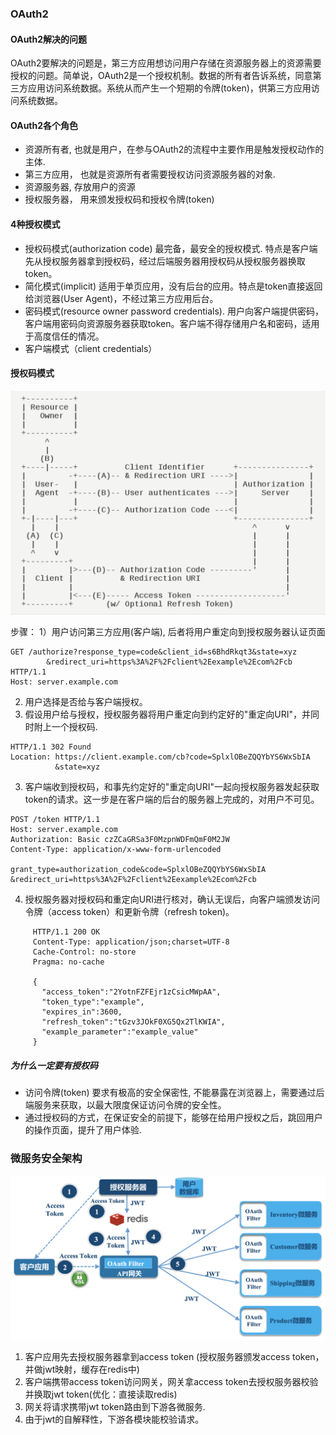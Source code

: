 ### OAuth2

#### OAuth2解决的问题
OAuth2要解决的问题是，第三方应用想访问用户存储在资源服务器上的资源需要授权的问题。简单说，OAuth2是一个授权机制。数据的所有者告诉系统，同意第三方应用访问系统数据。系统从而产生一个短期的令牌(token)，供第三方应用访问系统数据。

#### OAuth2各个角色
* 资源所有者, 也就是用户，在参与OAuth2的流程中主要作用是触发授权动作的主体.
* 第三方应用， 也就是资源所有者需要授权访问资源服务器的对象.
* 资源服务器, 存放用户的资源
* 授权服务器， 用来颁发授权码和授权令牌(token)

#### 4种授权模式
* 授权码模式(authorization code) 最完备，最安全的授权模式. 特点是客户端先从授权服务器拿到授权码，经过后端服务器用授权码从授权服务器换取token。
* 简化模式(implicit) 适用于单页应用，没有后台的应用。特点是token直接返回给浏览器(User Agent)，不经过第三方应用后台。
* 密码模式(resource owner password credentials). 用户向客户端提供密码，客户端用密码向资源服务器获取token。客户端不得存储用户名和密码，适用于高度信任的情况。
* 客户端模式（client credentials）

#### 授权码模式

![oauth2-code1](https://github.com/checkking/notes/blob/master/imgs/oath_code1.png)

步骤：
1）用户访问第三方应用(客户端), 后者将用户重定向到授权服务器认证页面
```
GET /authorize?response_type=code&client_id=s6BhdRkqt3&state=xyz
        &redirect_uri=https%3A%2F%2Fclient%2Eexample%2Ecom%2Fcb HTTP/1.1
Host: server.example.com
```
2) 用户选择是否给与客户端授权。
3) 假设用户给与授权，授权服务器将用户重定向到约定好的"重定向URI"，并同时附上一个授权码.

```
HTTP/1.1 302 Found
Location: https://client.example.com/cb?code=SplxlOBeZQQYbYS6WxSbIA
          &state=xyz
```

3) 客户端收到授权码，和事先约定好的"重定向URI"一起向授权服务器发起获取token的请求。这一步是在客户端的后台的服务器上完成的，对用户不可见。

```
POST /token HTTP/1.1
Host: server.example.com
Authorization: Basic czZCaGRSa3F0MzpnWDFmQmF0M2JW
Content-Type: application/x-www-form-urlencoded

grant_type=authorization_code&code=SplxlOBeZQQYbYS6WxSbIA
&redirect_uri=https%3A%2F%2Fclient%2Eexample%2Ecom%2Fcb
```

4) 授权服务器对授权码和重定向URI进行核对，确认无误后，向客户端颁发访问令牌（access token）和更新令牌（refresh token)。

```
     HTTP/1.1 200 OK
     Content-Type: application/json;charset=UTF-8
     Cache-Control: no-store
     Pragma: no-cache

     {
       "access_token":"2YotnFZFEjr1zCsicMWpAA",
       "token_type":"example",
       "expires_in":3600,
       "refresh_token":"tGzv3JOkF0XG5Qx2TlKWIA",
       "example_parameter":"example_value"
     }

```

#####  为什么一定要有授权码

* 访问令牌(token) 要求有极高的安全保密性, 不能暴露在浏览器上，需要通过后端服务来获取，以最大限度保证访问令牌的安全性。
* 通过授权码的方式，在保证安全的前提下，能够在给用户授权之后，跳回用户的操作页面，提升了用户体验.

### 微服务安全架构

![oauth2-arch](https://github.com/checkking/notes/blob/master/imgs/arch_oauth2.png)

1. 客户应用先去授权服务器拿到access token (授权服务器颁发access token，并做jwt映射，缓存在redis中)
2. 客户端携带access token访问网关，网关拿access token去授权服务器校验并换取jwt token(优化：直接读取redis)
3. 网关将请求携带jwt token路由到下游各微服务.
4. 由于jwt的自解释性，下游各模块能校验请求。
